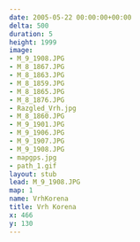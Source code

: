 ```yaml
---
date: 2005-05-22 00:00:00+00:00
delta: 500
duration: 5
height: 1999
image:
- M_9_1908.JPG
- M_8_1867.JPG
- M_8_1863.JPG
- M_8_1859.JPG
- M_8_1865.JPG
- M_8_1876.JPG
- Razgled_Vrh.jpg
- M_8_1860.JPG
- M_9_1901.JPG
- M_9_1906.JPG
- M_9_1907.JPG
- M_9_1908.JPG
- mapgps.jpg
- path_1.gif
layout: stub
lead: M_9_1908.JPG
map: 1
name: VrhKorena
title: Vrh Korena
x: 466
y: 130
---
```


